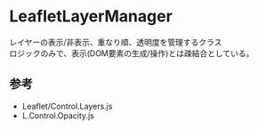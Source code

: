 # LeafletLayerManager
レイヤーの表示/非表示、重なり順、透明度を管理するクラス  
ロジックのみで、表示(DOM要素の生成/操作)とは疎結合としている。

## 参考
* Leaflet/Control.Layers.js
* L.Control.Opacity.js